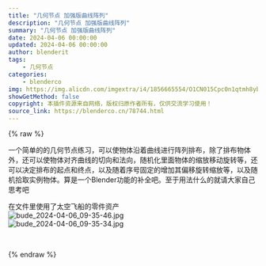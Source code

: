 ```yaml
---
title: "几何节点 加强版曲线阵列"
description: "几何节点 加强版曲线阵列"
summary: "几何节点 加强版曲线阵列"
date: 2024-04-06 00:00:00
updated: 2024-04-06 00:00:00
author: blenderit
tags: 
    - 几何节点
categories:
    - blenderco
img: https://img.alicdn.com/imgextra/i4/1856665554/O1CN015Cpc0n1qtmh8ybIsQ_!!1856665554.jpg
showGetMethod: false
copyright: 本插件资源来自网络，版权归原作者所有，仅供交流学习使用！
source_link: https://blenderco.cn/78744.html
---
```


{% raw %}
<p>一个简单的的几何节点练习，可以使物体沿着曲线进行阵列排布，除了排布物体外，还可以使物体对齐曲线的切向和法向，随机化里面物体的缩放移动旋转等，还可以决定排布的起点和终点，以及随着序号固定的增加其偏移旋转缩放等，以及随机拾取实例物体。算是一个Blender功能的补全吧。至于用法什么的就请大家自己思考吧</p><p>在文件里使用了太空飞船的零件资产<br>
<img src="https://img.alicdn.com/imgextra/i2/1856665554/O1CN0114jnLC1qtmh4wduBZ_!!1856665554.jpg" alt="bude_2024-04-06_09-35-46.jpg"><br>
<img src="https://img.alicdn.com/imgextra/i4/1856665554/O1CN013MRXiN1qtmh7aQwVg_!!1856665554.jpg" alt="bude_2024-04-06_09-35-34.jpg"></p><p> </p>
<div style="display: none">blenderco</div>
{% endraw %}